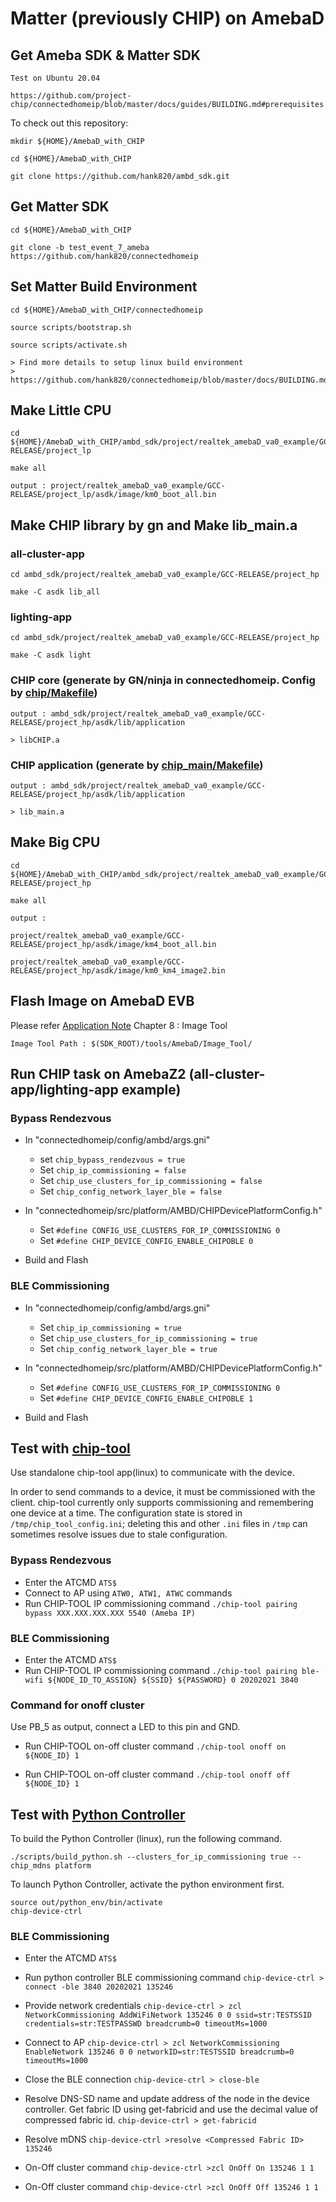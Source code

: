 # Matter (previously CHIP) on AmebaD

## Get Ameba SDK & Matter SDK

    Test on Ubuntu 20.04
	
	https://github.com/project-chip/connectedhomeip/blob/master/docs/guides/BUILDING.md#prerequisites

To check out this repository:

    mkdir ${HOME}/AmebaD_with_CHIP
    
    cd ${HOME}/AmebaD_with_CHIP
    
    git clone https://github.com/hank820/ambd_sdk.git
    
## Get Matter SDK

    cd ${HOME}/AmebaD_with_CHIP

    git clone -b test_event_7_ameba https://github.com/hank820/connectedhomeip

## Set Matter Build Environment 

    cd ${HOME}/AmebaD_with_CHIP/connectedhomeip

    source scripts/bootstrap.sh

    source scripts/activate.sh

    > Find more details to setup linux build environment
    > https://github.com/hank820/connectedhomeip/blob/master/docs/BUILDING.md


## Make Little CPU
    cd ${HOME}/AmebaD_with_CHIP/ambd_sdk/project/realtek_amebaD_va0_example/GCC-RELEASE/project_lp

    make all
    
    output : project/realtek_amebaD_va0_example/GCC-RELEASE/project_lp/asdk/image/km0_boot_all.bin

## Make CHIP library by gn and Make lib_main.a
### all-cluster-app

    cd ambd_sdk/project/realtek_amebaD_va0_example/GCC-RELEASE/project_hp

    make -C asdk lib_all

### lighting-app

    cd ambd_sdk/project/realtek_amebaD_va0_example/GCC-RELEASE/project_hp

    make -C asdk light

### CHIP core (generate by GN/ninja in connectedhomeip. Config by [chip/Makefile](https://github.com/hank820/ambd_sdk/blob/test_event_7_ameba/project/realtek_amebaD_va0_example/GCC-RELEASE/project_hp/asdk/make/chip/all_cluster_app/Makefile))

    output : ambd_sdk/project/realtek_amebaD_va0_example/GCC-RELEASE/project_hp/asdk/lib/application

    > libCHIP.a

### CHIP application (generate by [chip_main/Makefile](https://github.com/hank820/ambd_sdk/blob/test_event_7_ameba/project/realtek_amebaD_va0_example/GCC-RELEASE/project_hp/asdk/make/chip_main/all_cluster_app/Makefile))

    output : ambd_sdk/project/realtek_amebaD_va0_example/GCC-RELEASE/project_hp/asdk/lib/application

    > lib_main.a

## Make Big CPU
    cd ${HOME}/AmebaD_with_CHIP/ambd_sdk/project/realtek_amebaD_va0_example/GCC-RELEASE/project_hp

    make all
    
    output : 

    project/realtek_amebaD_va0_example/GCC-RELEASE/project_hp/asdk/image/km4_boot_all.bin
    
    project/realtek_amebaD_va0_example/GCC-RELEASE/project_hp/asdk/image/km0_km4_image2.bin

## Flash Image on AmebaD EVB

Please refer [Application Note](https://github.com/hank820/ambd_sdk/blob/test_event_7_ameba/doc/AN0400%20Ameba-D%20Application%20Note.pdf) Chapter 8 : Image Tool

    Image Tool Path : $(SDK_ROOT)/tools/AmebaD/Image_Tool/
    
## Run CHIP task on AmebaZ2 (all-cluster-app/lighting-app example)
### Bypass Rendezvous
* In "connectedhomeip/config/ambd/args.gni"
	* set `chip_bypass_rendezvous = true`
	* Set `chip_ip_commissioning = false`
	* Set `chip_use_clusters_for_ip_commissioning = false`
	* Set `chip_config_network_layer_ble = false`

* In "connectedhomeip/src/platform/AMBD/CHIPDevicePlatformConfig.h"
	* Set `#define CONFIG_USE_CLUSTERS_FOR_IP_COMMISSIONING	0`
	* Set `#define CHIP_DEVICE_CONFIG_ENABLE_CHIPOBLE 0`

* Build and Flash

### BLE Commissioning
* In "connectedhomeip/config/ambd/args.gni"
	* Set `chip_ip_commissioning = true`
	* Set `chip_use_clusters_for_ip_commissioning = true`
	* Set `chip_config_network_layer_ble = true`

* In "connectedhomeip/src/platform/AMBD/CHIPDevicePlatformConfig.h"
	* Set `#define CONFIG_USE_CLUSTERS_FOR_IP_COMMISSIONING	0`
	* Set `#define CHIP_DEVICE_CONFIG_ENABLE_CHIPOBLE 1`

* Build and Flash

## Test with [chip-tool](https://github.com/hank820/connectedhomeip/tree/test_event_7_ameba/examples/chip-tool)
Use standalone chip-tool app(linux) to communicate with the device.

In order to send commands to a device, it must be commissioned with the client. chip-tool currently only supports commissioning and remembering one device at a time. The configuration state is stored in `/tmp/chip_tool_config.ini`; deleting this and other `.ini` files in `/tmp` can sometimes resolve issues due to stale configuration.

### Bypass Rendezvous

* Enter the ATCMD `ATS$`
* Connect to AP using `ATW0, ATW1, ATWC` commands
* Run CHIP-TOOL IP commissioning command `./chip-tool pairing bypass XXX.XXX.XXX.XXX 5540 (Ameba IP)`

### BLE Commissioning

* Enter the ATCMD `ATS$`
* Run CHIP-TOOL IP commissioning command `./chip-tool pairing ble-wifi ${NODE_ID_TO_ASSIGN} ${SSID} ${PASSWORD} 0 20202021 3840`

### Command for onoff cluster

Use PB_5 as output, connect a LED to this pin and GND.

* Run CHIP-TOOL on-off cluster command `./chip-tool onoff on ${NODE_ID} 1`

* Run CHIP-TOOL on-off cluster command `./chip-tool onoff off ${NODE_ID} 1`

## Test with [Python Controller](https://github.com/hank820/connectedhomeip/blob/master/docs/guides/python_chip_controller_building.md)
To build the Python Controller (linux), run the following command.

	./scripts/build_python.sh --clusters_for_ip_commissioning true --chip_mdns platform

To launch Python Controller, activate the python environment first.
	
	source out/python_env/bin/activate
	chip-device-ctrl

### BLE Commissioning
* Enter the ATCMD `ATS$`
* Run python controller BLE commissioning command `chip-device-ctrl > connect -ble 3840 20202021 135246`
* Provide network credentials `chip-device-ctrl > zcl NetworkCommissioning AddWiFiNetwork 135246 0 0 ssid=str:TESTSSID credentials=str:TESTPASSWD breadcrumb=0 timeoutMs=1000`
* Connect to AP `chip-device-ctrl > zcl NetworkCommissioning EnableNetwork 135246 0 0 networkID=str:TESTSSID breadcrumb=0 timeoutMs=1000`
* Close the BLE connection `chip-device-ctrl > close-ble`
* Resolve DNS-SD name and update address of the node in the device controller. Get fabric ID using get-fabricid and use the decimal value of compressed fabric id. `chip-device-ctrl > get-fabricid`

* Resolve mDNS `chip-device-ctrl >resolve <Compressed Fabric ID> 135246`
* On-Off cluster command `chip-device-ctrl >zcl OnOff On 135246 1 1`
* On-Off cluster command `chip-device-ctrl >zcl OnOff Off 135246 1 1`
